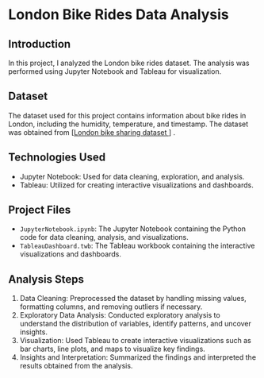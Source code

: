 # London Bike Rides Data Analysis

## Introduction
In this project, I analyzed the London bike rides dataset. The analysis was performed using Jupyter Notebook and Tableau for visualization.

## Dataset
The dataset used for this project contains information about bike rides in London, including the humidity, temperature, and timestamp. The dataset was obtained from [[London bike sharing dataset
](https://www.kaggle.com/datasets/hmavrodiev/london-bike-sharing-dataset)] .

## Technologies Used
- Jupyter Notebook: Used for data cleaning, exploration, and analysis.
- Tableau: Utilized for creating interactive visualizations and dashboards.

## Project Files
- `JupyterNotebook.ipynb`: The Jupyter Notebook containing the Python code for data cleaning, analysis, and visualizations.
- `TableauDashboard.twb`: The Tableau workbook containing the interactive visualizations and dashboards.

## Analysis Steps
1. Data Cleaning: Preprocessed the dataset by handling missing values, formatting columns, and removing outliers if necessary.
2. Exploratory Data Analysis: Conducted exploratory analysis to understand the distribution of variables, identify patterns, and uncover insights.
3. Visualization: Used Tableau to create interactive visualizations such as bar charts, line plots, and maps to visualize key findings.
4. Insights and Interpretation: Summarized the findings and interpreted the results obtained from the analysis.
